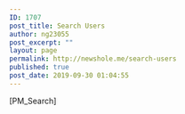 ```yaml
---
ID: 1707
post_title: Search Users
author: ng23055
post_excerpt: ""
layout: page
permalink: http://newshole.me/search-users
published: true
post_date: 2019-09-30 01:04:55
---
```

[PM_Search]